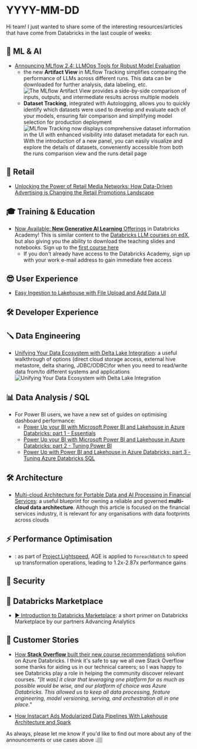 # YYYY-MM-DD

Hi team! I just wanted to share some of the interesting resources/articles that have come from Databricks in the last couple of weeks:

## 🧠 ML & AI

- [Announcing MLflow 2.4: LLMOps Tools for Robust Model Evaluation](https://www.databricks.com/blog/announcing-mlflow-24-llmops-tools-robust-model-evaluation)
  - the new **Artifact View** in MLflow Tracking simplifies comparing the performance of LLMs across different runs. This data can be downloaded for further analysis, data labeling, etc.
  ![The MLflow Artifact View provides a side-by-side comparison of inputs, outputs, and intermediate results across multiple models](https://www.databricks.com/sites/default/files/inline-images/screenshot_2023-06-07_at_11.46.21_am.png)
  - **Dataset Tracking**, integrated with Autologging, allows you to quickly identify which datasets were used to develop and evaluate each of your models, ensuring fair comparison and simplifying model selection for production deployment
  ![MLflow Tracking now displays comprehensive dataset information in the UI with enhanced visibility into dataset metadata for each run. With the introduction of a new panel, you can easily visualize and explore the details of datasets, conveniently accessible from both the runs comparison view and the runs detail page](https://www.databricks.com/sites/default/files/inline-images/image2_0.png)

## 🛒 Retail

- [Unlocking the Power of Retail Media Networks: How Data-Driven Advertising is Changing the Retail Promotions Landscape](https://www.databricks.com/blog/unlocking-power-retail-media-networks-how-data-driven-advertising-changing-retail-promotions)

## 🎓 Training & Education

- [Now Available: **New Generative AI Learning** Offerings](https://www.databricks.com/blog/now-available-new-generative-ai-learning-offerings) in Databricks Academy! This is similar content to the [Databricks LLM courses on edX](https://www.edx.org/professional-certificate/databricks-large-language-models), but also giving you the ability to download the teaching slides and notebooks. Sign up to the [first course here](https://customer-academy.databricks.com/learn/course/internal/view/elearning/1749/large-language-models-llms-application-through-production)
  - If you don't already have access to the Databricks Academy, sign up with your work e-mail address to gain immediate free access

## 😎 User Experience

- [Easy Ingestion to Lakehouse with File Upload and Add Data UI](https://www.databricks.com/blog/easy-ingestion-lakehouse-file-upload-and-add-data-ui)

## 🛠️ Developer Experience


## 🪛 Data Engineering

- [Unifying Your Data Ecosystem with Delta Lake Integration](https://www.databricks.com/blog/integrating-delta-lakehouse-other-platforms): a useful walkthrough of options (direct cloud storage access, external hive metastore, delta sharing, JDBC/ODBC)for when you need to read/write data from/to different systems and applications
    ![Unifying Your Data Ecosystem with Delta Lake Integration](https://cms.databricks.com/sites/default/files/inline-images/db-580-blog-image-5.png)

## 📊 Data Analysis / SQL

- For Power BI users, we have a new set of guides on optimising dashboard performance:
  - [Power Up your BI with Microsoft Power BI and Lakehouse in Azure Databricks: part 1 - Essentials](https://techcommunity.microsoft.com/t5/analytics-on-azure-blog/power-up-your-bi-with-microsoft-power-bi-and-lakehouse-in-azure/ba-p/3810649)
  - [Power Up your BI with Microsoft Power BI and Lakehouse in Azure Databricks: part 2 - Tuning Power BI](https://techcommunity.microsoft.com/t5/analytics-on-azure-blog/power-up-with-power-bi-and-lakehouse-in-azure-databricks-part-3/ba-p/3825010)
  - [Power Up with Power BI and Lakehouse in Azure Databricks: part 3 - Tuning Azure Databricks SQL](https://techcommunity.microsoft.com/t5/analytics-on-azure-blog/power-up-with-power-bi-and-lakehouse-in-azure-databricks-part-3/ba-p/3825010)

## 🛠️ Architecture

- [Multi-cloud Architecture for Portable Data and AI Processing in Financial Services](https://www.databricks.com/blog/multi-cloud-architecture-portable-data-and-ai-processing-financial-services): a useful blueprint for owning a reliable and governed **multi-cloud data architecture**. Although this article is focused on the financial services industry, it is relevant for any organisations with data footprints across clouds

## ⚡️ Performance Optimisation

- [](): as part of [Project Lightspeed](https://www.databricks.com/blog/2022/06/28/project-lightspeed-faster-and-simpler-stream-processing-with-apache-spark.html), AQE is applied to `ForeachBatch` to speed up transformation operations, leading to 1.2x-2.87x performance gains

## 🔐 Security


## 🏪 Databricks Marketplace

- [▶️ Introduction to Databricks Marketplace](https://www.youtube.com/watch?v=PGgWOw7g0lM): a short primer on Databricks Marketplace by our partners Advancing Analytics

## 🥂 Customer Stories

- [How **Stack Overflow** built their new course recommendations](https://stackoverflow.blog/2023/05/29/more-on-our-ai-future-building-course-recommendations-and-a-new-data-platform/) solution on Azure Databricks. I think it's safe to say we all owe Stack Overflow some thanks for aiding us in our technical careers; so I was happy to see Databricks play a role in helping the community discover relevant courses. *"[It was] it clear that leveraging one platform for as much as possible would be wise, and our platform of choice was Azure Databricks. This allowed us to keep all data processing, feature engineering, model versioning, serving, and orchestration all in one place."*

- [How Instacart Ads Modularized Data Pipelines With Lakehouse Architecture and Spark](https://tech.instacart.com/how-instacart-ads-modularized-data-pipelines-with-lakehouse-architecture-and-spark-e9863e28488d)

As always, please let me know if you'd like to find out more about any of the announcements or use cases above 👆🏽
